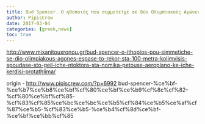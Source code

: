 ```yaml
---
title: Bud Spencer. Ο ηθοποιός που συμμετείχε σε δύο Ολυμπιακούς Αγώνες....
author: PipisCrew
date: 2017-03-04
categories: [greek,news]
toc: true
---
```


http://www.mixanitouxronou.gr/bud-spencer-o-ithopios-pou-simmetiche-se-dio-olimpiakous-agones-espase-to-rekor-sta-100-metra-kolimvisis-spoudase-sto-geil-iche-ntoktora-sta-nomika-petouse-aeroplano-ke-iche-kerdisi-protathlima/

origin - http://www.pipiscrew.com/?p=6992 bud-spencer-%ce%bf-%ce%b7%ce%b8%ce%bf%cf%80%ce%bf%ce%b9%cf%8c%cf%82-%cf%80%ce%bf%cf%85-%cf%83%cf%85%ce%bc%ce%bc%ce%b5%cf%84%ce%b5%ce%af%cf%87%ce%b5-%cf%83%ce%b5-%ce%b4%cf%8d%ce%bf-%ce%bf%ce%bb%cf%85